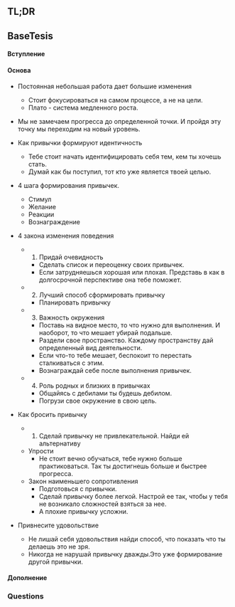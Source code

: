 ## TL;DR

## BaseTesis
#### Вступление


#### Основа
- Постоянная небольшая работа дает большие изменения 
	- Стоит фокусироваться на самом процессе, а не на цели. 
	- Плато - система медленного роста. 
- Мы не замечаем прогресса до определенной точки. И пройдя эту точку мы переходим на новый уровень. 

- Как привычки формируют идентичность 
	- Тебе стоит начать идентифицировать себя тем, кем ты хочешь стать. 
	- Думай как бы поступил, тот кто уже является твоей целью. 

- 4 шага формирования привычек.
	- Стимул
	- Желание
	- Реакции
	- Вознаграждение
- 4 закона изменения поведения
	- 1) Придай очевидность 
		- Сделать список и переоценку своих привычек. 
		- Если затрудняешься хорошая или плохая. Представь в как в долгосрочной перспективе она тебе поможет. 
	- 2) Лучший способ сформировать привычку 
		- Планировать привычку 
	- 3) Важность окружения 
		- Поставь на видное место, то что нужно для выполнения. И наоборот, то что мешает убирай подальше. 
		- Раздели свое пространство. Каждому пространству дай определенный вид деятельности. 
		- Если что-то тебе мешает, беспокоит то перестать сталкиваться с этим. 
		- Вознаграждай себе после выполнения привычек. 
	- 4) Роль родных и близких в привычках 
		- Общайясь с дебилами ты будешь дебилом. 
		- Погрузи свое окружение в свою цель. 
- Как бросить привычку
	- 1) Сделай привычку не привлекательной. Найди ей альтернативу 
	- Упрости 
		- Не стоит вечно обучаться, тебе нужно больше практиковаться. Так ты достигнешь больше и быстрее прогресса. 
	- Закон наименьшего сопротивления 
		- Подготовься с привычки. 
		- Сделай привычку более легкой. Настрой ее так, чтобы у тебя не возникало сложностей взяться за нее. 
		- А плохие привычку усложни. 
- Привнесите удовольствие 
	- Не лишай себя удовольствия найди способ, что показать что ты делаешь это не зря. 
	- Никогда не нарушай привычку дважды.Это уже формирование другой привычки.

#### Дополнение

### Questions

